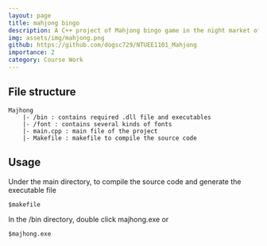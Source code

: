 ```yaml
---
layout: page
title: mahjong bingo
description: A C++ project of Mahjong bingo game in the night market of Taiwan.
img: assets/img/mahjong.png
github: https://github.com/dogsc729/NTUEE1101_Mahjong
importance: 2
category: Course Work
---
```

## File structure
    Majhong
        |- /bin : contains required .dll file and executables
        |- /font : contains several kinds of fonts
        |- main.cpp : main file of the project
        |- Makefile : makefile to compile the source code

## Usage
Under the main directory, to compile the source code and generate the executable file  
    
    $makefile
    
In the /bin directory, double click majhong.exe or

    $majhong.exe